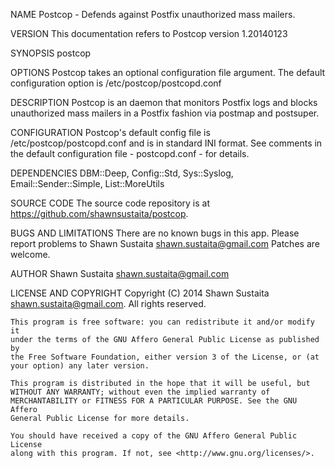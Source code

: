 NAME
    Postcop - Defends against Postfix unauthorized mass mailers.

VERSION
    This documentation refers to Postcop version 1.20140123

SYNOPSIS
    postcop

OPTIONS
    Postcop takes an optional configuration file argument. The default
    configuration option is /etc/postcop/postcopd.conf

DESCRIPTION
    Postcop is an daemon that monitors Postfix logs and blocks unauthorized
    mass mailers in a Postfix fashion via postmap and postsuper.

CONFIGURATION
    Postcop's default config file is /etc/postcop/postcopd.conf and is in
    standard INI format. See comments in the default configuration file -
    postcopd.conf - for details.

DEPENDENCIES
    DBM::Deep, Config::Std, Sys::Syslog, Email::Sender::Simple,
    List::MoreUtils

SOURCE CODE
    The source code repository is at
    https://github.com/shawnsustaita/postcop.

BUGS AND LIMITATIONS
    There are no known bugs in this app. Please report problems to Shawn
    Sustaita <shawn.sustaita@gmail.com> Patches are welcome.

AUTHOR
    Shawn Sustaita <shawn.sustaita@gmail.com>

LICENSE AND COPYRIGHT
    Copyright (C) 2014 Shawn Sustaita <shawn.sustaita@gmail.com>. All rights
    reserved.

    This program is free software: you can redistribute it and/or modify it
    under the terms of the GNU Affero General Public License as published by
    the Free Software Foundation, either version 3 of the License, or (at
    your option) any later version.

    This program is distributed in the hope that it will be useful, but
    WITHOUT ANY WARRANTY; without even the implied warranty of
    MERCHANTABILITY or FITNESS FOR A PARTICULAR PURPOSE. See the GNU Affero
    General Public License for more details.

    You should have received a copy of the GNU Affero General Public License
    along with this program. If not, see <http://www.gnu.org/licenses/>.

